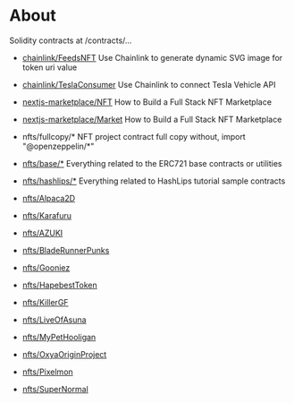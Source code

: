 # About

Solidity contracts at /contracts/...

- [chainlink/FeedsNFT](https://youtu.be/nS9xP1hxg3w) Use Chainlink to generate dynamic SVG image for token uri value
- [chainlink/TeslaConsumer](https://blog.chain.link/create-tesla-smart-contract-rental/) Use Chainlink to connect Tesla Vehicle API
- [nextjs-marketplace/NFT](https://youtu.be/GKJBEEXUha0) How to Build a Full Stack NFT Marketplace
- [nextjs-marketplace/Market](https://youtu.be/GKJBEEXUha0) How to Build a Full Stack NFT Marketplace

- nfts/fullcopy/* NFT project contract full copy without, import "@openzeppelin/*"
- [nfts/base/*](https://openzeppelin.com/) Everything related to the ERC721 base contracts or utilities
- [nfts/hashlips/*](https://github.com/HashLips) Everything related to HashLips tutorial sample contracts
- [nfts/Alpaca2D](https://etherscan.io/address/)
- [nfts/Karafuru](https://etherscan.io/address/)
- [nfts/AZUKI](https://etherscan.io/address/0xed5af388653567af2f388e6224dc7c4b3241c544)
- [nfts/BladeRunnerPunks](https://etherscan.io/address/0x0651132f094551f9d4e40de3e1e2f8b7ac149c3a)
- [nfts/Gooniez](https://etherscan.io/address/)
- [nfts/HapebestToken](https://etherscan.io/address/)
- [nfts/KillerGF](https://etherscan.io/address/)
- [nfts/LiveOfAsuna](https://etherscan.io/address/)
- [nfts/MyPetHooligan](https://etherscan.io/address/0x09233d553058c2f42ba751c87816a8e9fae7ef10)
- [nfts/OxyaOriginProject](https://etherscan.io/address/0xe106c63e655df0e300b78336af587f300cff9e76)
- [nfts/Pixelmon](https://etherscan.io/address/)
- [nfts/SuperNormal](https://etherscan.io/address/)
